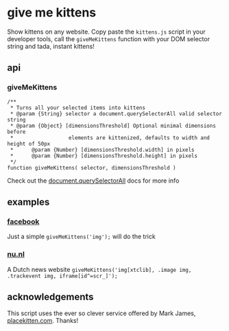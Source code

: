 # give me kittens

Show kittens on any website. Copy paste the `kittens.js` script in your developer tools,
call the `giveMeKittens` function with your DOM selector string and
tada, instant kittens!

## api

### giveMeKittens
    /**
     * Turns all your selected items into kittens
     * @param {String} selector a document.querySelectorAll valid selector string
     * @param {Object} [dimensionsThreshold] Optional minimal dimensions before
     *                  elements are kittenized, defaults to width and height of 50px
     *      @param {Number} [dimensionsThreshold.width] in pixels
     *      @param {Number} [dimensionsThreshold.height] in pixels
     */
    function giveMeKittens( selector, dimensionsThreshold )

Check out the [document.querySelectorAll](https://developer.mozilla.org/en-US/docs/Web/API/Document.querySelectorAll) docs for more info

## examples

### [facebook](https://www.facebook.com/)
Just a simple
`giveMeKittens('img');`
will do the trick

### [nu.nl](http://nu.nl)
A Dutch news website
`giveMeKittens('img[xtclib], .image img, .trackevent img, iframe[id^=scr_]');`

## acknowledgements
This script uses the ever so clever service offered by Mark James, [placekitten.com](http://placekitten.com). Thanks!